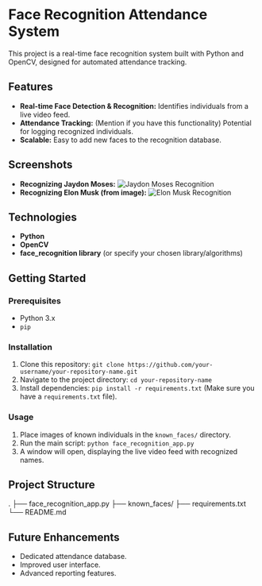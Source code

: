 # Face Recognition Attendance System

This project is a real-time face recognition system built with Python and OpenCV, designed for automated attendance tracking.

## Features

* **Real-time Face Detection & Recognition:** Identifies individuals from a live video feed.
* **Attendance Tracking:** (Mention if you have this functionality) Potential for logging recognized individuals.
* **Scalable:** Easy to add new faces to the recognition database.

## Screenshots

* **Recognizing Jaydon Moses:**
    ![Jaydon Moses Recognition](IMG_9677.jpg)
* **Recognizing Elon Musk (from image):**
    ![Elon Musk Recognition](IMG_9679.jpg)

## Technologies

* **Python**
* **OpenCV**
* **face_recognition library** (or specify your chosen library/algorithms)

## Getting Started

### Prerequisites

* Python 3.x
* `pip`

### Installation

1.  Clone this repository: `git clone https://github.com/your-username/your-repository-name.git`
2.  Navigate to the project directory: `cd your-repository-name`
3.  Install dependencies: `pip install -r requirements.txt` (Make sure you have a `requirements.txt` file).

### Usage

1.  Place images of known individuals in the `known_faces/` directory.
2.  Run the main script: `python face_recognition_app.py`
3.  A window will open, displaying the live video feed with recognized names.

## Project Structure
.
├── face_recognition_app.py
├── known_faces/
├── requirements.txt
└── README.md

## Future Enhancements

* Dedicated attendance database.
* Improved user interface.
* Advanced reporting features.
